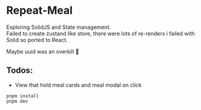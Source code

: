 # Repeat-Meal

Exploring SolidJS and State management.  
Failed to create zustand like store, there were lots of re-renders i failed with Solid so ported to React. 

Maybe uuid was an overkill 🤷

## Todos:
- View that hold meal cards and meal modal on click

`pnpm install`  
`pnpm dev`
